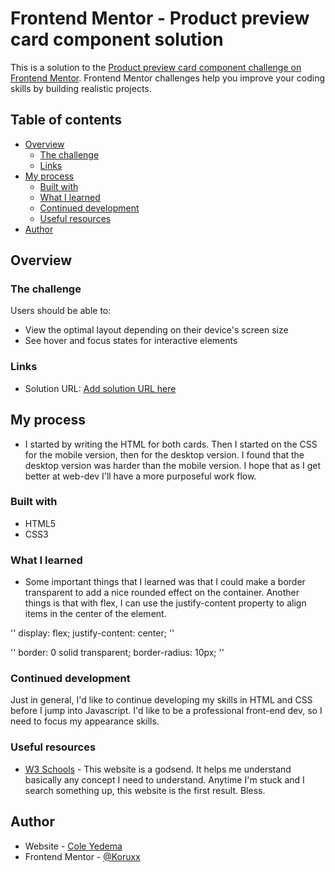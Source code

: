 # Frontend Mentor - Product preview card component solution

This is a solution to the [Product preview card component challenge on Frontend Mentor](https://www.frontendmentor.io/challenges/product-preview-card-component-GO7UmttRfa). Frontend Mentor challenges help you improve your coding skills by building realistic projects.

## Table of contents

- [Overview](#overview)
  - [The challenge](#the-challenge)
  - [Links](#links)
- [My process](#my-process)
  - [Built with](#built-with)
  - [What I learned](#what-i-learned)
  - [Continued development](#continued-development)
  - [Useful resources](#useful-resources)
- [Author](#author)

## Overview

### The challenge

Users should be able to:

- View the optimal layout depending on their device's screen size
- See hover and focus states for interactive elements

### Links

- Solution URL: [Add solution URL here](https://koruxx.github.io/Product-Preview-Card/)

## My process

- I started by writing the HTML for both cards. Then I started on the CSS for the mobile version, then for the desktop version. I found that the desktop version was harder than the mobile version. I hope that as I get better at web-dev I'll have a more purposeful work flow.

### Built with

- HTML5
- CSS3

### What I learned

- Some important things that I learned was that I could make a border transparent to add a nice rounded effect on the container. Another things is that with flex, I can use the justify-content property to align items in the center of the element.

''
display: flex;
justify-content: center;
''

''
border: 0 solid transparent;
border-radius: 10px;
''

### Continued development

Just in general, I'd like to continue developing my skills in HTML and CSS before I jump into Javascript. I'd like to be a professional front-end dev, so I need to focus my appearance skills.

### Useful resources

- [W3 Schools](https://www.w3schools.com/) - This website is a godsend. It helps me understand basically any concept I need to understand. Anytime I'm stuck and I search something up, this website is the first result. Bless.

## Author

- Website - [Cole Yedema](https://www.coleyedema.com)
- Frontend Mentor - [@Koruxx](https://www.frontendmentor.io/profile/Koruxx)
